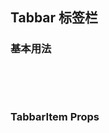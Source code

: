 <div class="demo-header">
<p class="overviewicon">
  <span class="wapi-ui-tabbar wapi-container-tab"/>
</p>

## Tabbar 标签栏

<mobile-uxlink widget-name="Tabbar"></mobile-uxlink>
</div>

### 基本用法

<mobile-view link="tabbar/base"></mobile-view>

<br>

<mobile-attributes link="tabbar"></mobile-attributes>

<br>

### TabbarItem Props

<mobile-attributes link="tabbar-item"></mobile-attributes>
